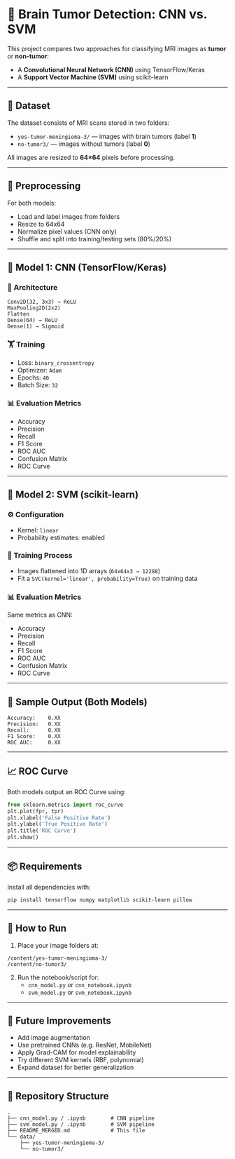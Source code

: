 # 🧠 Brain Tumor Detection: CNN vs. SVM

This project compares two approaches for classifying MRI images as **tumor** or **non-tumor**:

- A **Convolutional Neural Network (CNN)** using TensorFlow/Keras
- A **Support Vector Machine (SVM)** using scikit-learn

---

## 📁 Dataset

The dataset consists of MRI scans stored in two folders:

- `yes-tumor-meningioma-3/` — images with brain tumors (label **1**)
- `no-tumor3/` — images without tumors (label **0**)

All images are resized to **64×64** pixels before processing.

---

## 🔄 Preprocessing

For both models:
- Load and label images from folders
- Resize to 64x64
- Normalize pixel values (CNN only)
- Shuffle and split into training/testing sets (80%/20%)

---

## 🤖 Model 1: CNN (TensorFlow/Keras)

### 📐 Architecture

```text
Conv2D(32, 3x3) → ReLU  
MaxPooling2D(2x2)  
Flatten  
Dense(64) → ReLU  
Dense(1) → Sigmoid
```

### 🏋️ Training

- Loss: `binary_crossentropy`
- Optimizer: `Adam`
- Epochs: `40`
- Batch Size: `32`

### 📊 Evaluation Metrics

- Accuracy
- Precision
- Recall
- F1 Score
- ROC AUC
- Confusion Matrix
- ROC Curve

---

## 🤖 Model 2: SVM (scikit-learn)

### ⚙️ Configuration

- Kernel: `linear`
- Probability estimates: enabled

### 🧮 Training Process

- Images flattened into 1D arrays (`64x64x3 → 12288`)
- Fit a `SVC(kernel='linear', probability=True)` on training data

### 📊 Evaluation Metrics

Same metrics as CNN:
- Accuracy
- Precision
- Recall
- F1 Score
- ROC AUC
- Confusion Matrix
- ROC Curve

---

## 🔬 Sample Output (Both Models)

```
Accuracy:    0.XX  
Precision:   0.XX  
Recall:      0.XX  
F1 Score:    0.XX  
ROC AUC:     0.XX
```

---

## 📈 ROC Curve

Both models output an ROC Curve using:

```python
from sklearn.metrics import roc_curve
plt.plot(fpr, tpr)
plt.xlabel('False Positive Rate')
plt.ylabel('True Positive Rate')
plt.title('ROC Curve')
plt.show()
```

---

## 📦 Requirements

Install all dependencies with:

```bash
pip install tensorflow numpy matplotlib scikit-learn pillow
```

---

## 🚀 How to Run

1. Place your image folders at:

```
/content/yes-tumor-meningioma-3/  
/content/no-tumor3/
```

2. Run the notebook/script for:
   - `cnn_model.py` or `cnn_notebook.ipynb`
   - `svm_model.py` or `svm_notebook.ipynb`

---

## 🧩 Future Improvements

- Add image augmentation
- Use pretrained CNNs (e.g. ResNet, MobileNet)
- Apply Grad-CAM for model explainability
- Try different SVM kernels (RBF, polynomial)
- Expand dataset for better generalization

---

## 📁 Repository Structure

```
.
├── cnn_model.py / .ipynb        # CNN pipeline
├── svm_model.py / .ipynb        # SVM pipeline
├── README_MERGED.md             # This file
└── data/
    ├── yes-tumor-meningioma-3/
    └── no-tumor3/
```
